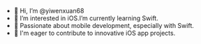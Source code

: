 - 👋 Hi, I’m @yiwenxuan68
- 👀 I’m interested in iOS.I’m currently learning Swift.
- 🌱 Passionate about mobile development, especially with Swift.
- 💞️ I'm eager to contribute to innovative iOS app projects.

<!---
yiwenxuan68/yiwenxuan68 is a ✨ special ✨ repository because its `README.md` (this file) appears on your GitHub profile.
You can click the Preview link to take a look at your changes.
--->
